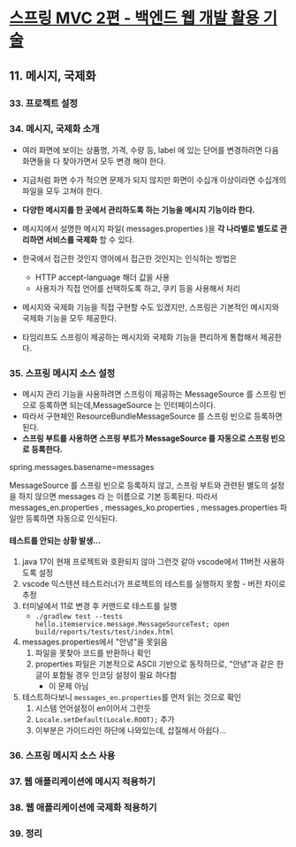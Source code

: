 # [스프링 MVC 2편 - 백엔드 웹 개발 활용 기술](https://www.inflearn.com/course/%EC%8A%A4%ED%94%84%EB%A7%81-mvc-2/dashboard)

## 11. 메시지, 국제화

### 33. 프로젝트 설정

### 34. 메시지, 국제화 소개

- 여러 화면에 보이는 상품명, 가격, 수량 등, label 에 있는 단어를 변경하려면 다음 화면들을 다 찾아가면서 모두 변경 해야 한다.
- 지금처럼 화면 수가 적으면 문제가 되지 않지만 화면이 수십개 이상이라면 수십개의 파일을 모두 고쳐야 한다.
- **다양한 메시지를 한 곳에서 관리하도록 하는 기능을 메시지 기능이라 한다.**
- 메시지에서 설명한 메시지 파일( messages.properties )을 **각 나라별로 별도로 관리하면 서비스를 국제화** 할 수 있다.

- 한국에서 접근한 것인지 영어에서 접근한 것인지는 인식하는 방법은

  - HTTP accept-language 해더 값을 사용
  - 사용자가 직접 언어를 선택하도록 하고, 쿠키 등을 사용해서 처리

- 메시지와 국제화 기능을 직접 구현할 수도 있겠지만, 스프링은 기본적인 메시지와 국제화 기능을 모두 제공한다.
- 타임리프도 스프링이 제공하는 메시지와 국제화 기능을 편리하게 통합해서 제공한다.

### 35. 스프링 메시지 소스 설정

- 메시지 관리 기능을 사용하려면 스프링이 제공하는 MessageSource 를 스프링 빈으로 등록하면 되는데,MessageSource 는 인터페이스이다.
- 따라서 구현체인 ResourceBundleMessageSource 를 스프링 빈으로 등록하면 된다.
- **스프링 부트를 사용하면 스프링 부트가 MessageSource 를 자동으로 스프링 빈으로 등록한다.**

spring.messages.basename=messages

MessageSource 를 스프링 빈으로 등록하지 않고, 스프링 부트와 관련된 별도의 설정을 하지 않으면 messages 라
는 이름으로 기본 등록된다. 따라서 messages_en.properties , messages_ko.properties ,
messages.properties 파일만 등록하면 자동으로 인식된다.

#### 테스트를 안되는 상황 발생...

1. java 17이 현재 프로젝트와 호환되지 않아 그런것 같아 vscode에서 11버전 사용하도록 설정
2. vscode 익스텐션 테스트러너가 프로젝트의 테스트를 실행하지 못함 - 버전 차이로 추정
3. 터미널에서 11로 변경 후 커맨드로 테스트를 실행
   - `./gradlew test --tests hello.itemservice.message.MessageSourceTest; open build/reports/tests/test/index.html`
4. messages.properties에서 "안녕"을 못읽음
   1. 파일을 못찾아 코드를 반환하나 확인
   2. properties 파일은 기본적으로 ASCII 기반으로 동작하므로, "안녕"과 같은 한글이 포함될 경우 인코딩 설정이 필요 하다함
      - 이 문제 아님
5. 테스트하다보니 `messages_en.properties`를 먼저 읽는 것으로 확인
   1. 시스템 언어설정이 en이어서 그런듯
   2. `Locale.setDefault(Locale.ROOT);` 추가
   3. 이부분은 가이드라인 하단에 나와있는데, 삽질해서 아쉽다...

### 36. 스프링 메시지 소스 사용

### 37. 웹 애플리케이션에 메시지 적용하기

### 38. 웹 애플리케이션에 국제화 적용하기

### 39. 정리
